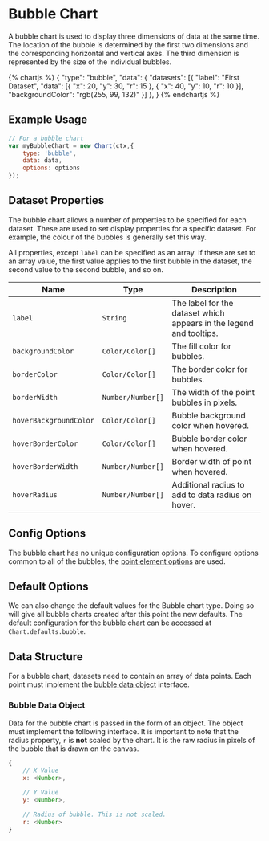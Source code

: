 # Bubble Chart

A bubble chart is used to display three dimensions of data at the same time. The location of the bubble is determined by the first two dimensions and the corresponding horizontal and vertical axes. The third dimension is represented by the size of the individual bubbles. 

{% chartjs %}
{
    "type": "bubble",
    "data": {
        "datasets": [{
            "label": "First Dataset",
            "data": [{
                "x": 20,
                "y": 30,
                "r": 15
            }, {
                "x": 40,
                "y": 10,
                "r": 10
            }],
            "backgroundColor": "rgb(255, 99, 132)"
        }]
    },
}
{% endchartjs %}

## Example Usage

```javascript
// For a bubble chart
var myBubbleChart = new Chart(ctx,{
    type: 'bubble',
    data: data,
    options: options
});
```

## Dataset Properties

The bubble chart allows a number of properties to be specified for each dataset. These are used to set display properties for a specific dataset. For example, the colour of the bubbles is generally set this way.

All properties, except `label` can be specified as an array. If these are set to an array value, the first value applies to the first bubble in the dataset, the second value to the second bubble, and so on.

| Name | Type | Description
| ---- | ---- | -----------
| `label` | `String` | The label for the dataset which appears in the legend and tooltips.
| `backgroundColor` | `Color/Color[]` | The fill color for bubbles.
| `borderColor` | `Color/Color[]` | The border color for bubbles.
| `borderWidth` | `Number/Number[]` | The width of the point bubbles in pixels.
| `hoverBackgroundColor` | `Color/Color[]` | Bubble background color when hovered.
| `hoverBorderColor` | `Color/Color[]` | Bubble border color when hovered.
| `hoverBorderWidth` | `Number/Number[]` | Border width of point when hovered.
| `hoverRadius` | `Number/Number[]` | Additional radius to add to data radius on hover.

## Config Options

The bubble chart has no unique configuration options. To configure options common to all of the bubbles, the [point element options](../configuration/elements/point.md#point-configuration) are used.

## Default Options

We can also change the default values for the Bubble chart type. Doing so will give all bubble charts created after this point the new defaults. The default configuration for the bubble chart can be accessed at `Chart.defaults.bubble`.

## Data Structure

For a bubble chart, datasets need to contain an array of data points. Each point must implement the [bubble data object](#bubble-data-object) interface.

### Bubble Data Object

Data for the bubble chart is passed in the form of an object. The object must implement the following interface. It is important to note that the radius property, `r` is **not** scaled by the chart. It is the raw radius in pixels of the bubble that is drawn on the canvas.

```javascript
{
    // X Value
    x: <Number>,

    // Y Value
    y: <Number>,

    // Radius of bubble. This is not scaled.
    r: <Number>
}
```